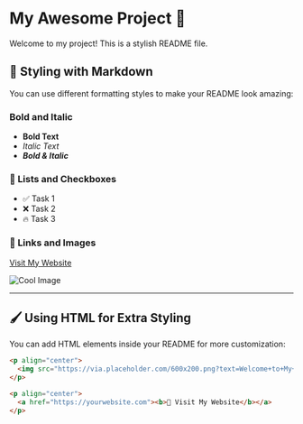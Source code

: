 # My Awesome Project 🚀

Welcome to my project! This is a stylish README file.

## 🎨 Styling with Markdown

You can use different formatting styles to make your README look amazing:

### Bold and Italic
- **Bold Text**
- *Italic Text*
- ***Bold & Italic***

### 📌 Lists and Checkboxes
- ✅ Task 1
- ❌ Task 2
- 🔥 Task 3

### 🔗 Links and Images
[Visit My Website](https://yourwebsite.com)

![Cool Image](https://via.placeholder.com/600x300.png?text=My+Project)

---

## 🖌️ Using HTML for Extra Styling

You can add HTML elements inside your README for more customization:

```html
<p align="center">
  <img src="https://via.placeholder.com/600x200.png?text=Welcome+to+My+Project" width="600">
</p>

<p align="center">
  <a href="https://yourwebsite.com"><b>🔗 Visit My Website</b></a>
</p>
